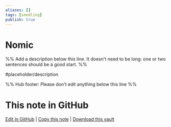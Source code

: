 ```yaml
---
aliases: []
tags: [seedling]
publish: true
---
```


# Nomic

%% Add a description below this line. It doesn't need to be long: one or two sentences should be a good start. %%

#placeholder/description

%% Hub footer: Please don't edit anything below this line %%

# This note in GitHub

<span class="git-footer">[Edit In GitHub](https://github.dev/obsidian-community/obsidian-hub/blob/main/06%20-%20Inbox/Nomic.md "git-hub-edit-note") | [Copy this note](https://raw.githubusercontent.com/obsidian-community/obsidian-hub/main/06%20-%20Inbox/Nomic.md "git-hub-copy-note") | [Download this vault](https://github.com/obsidian-community/obsidian-hub/archive/refs/heads/main.zip "git-hub-download-vault") </span>
